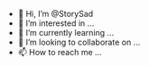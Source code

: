 - 👋 Hi, I’m @StorySad
- 👀 I’m interested in ...
- 🌱 I’m currently learning ...
- 💞️ I’m looking to collaborate on ...
- 📫 How to reach me ...

<!---
StorySad/StorySad is a ✨ special ✨ repository because its `README.md` (this file) appears on your GitHub profile.
You can click the Preview link to take a look at your changes.
--->
